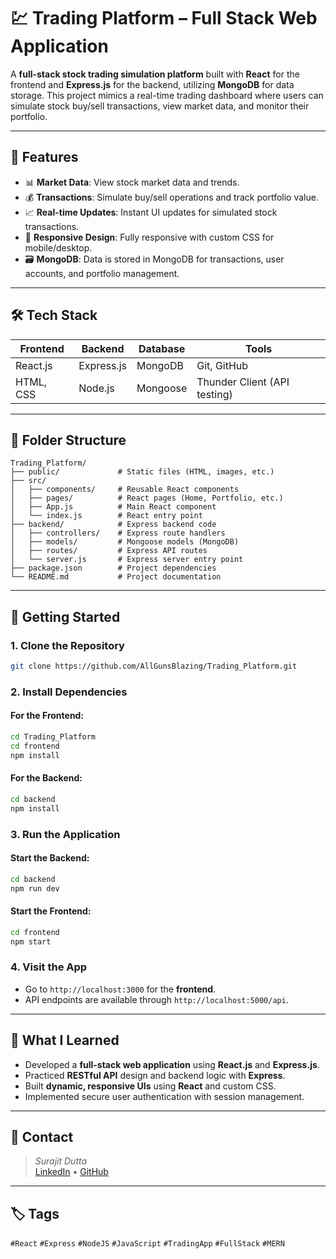 # 💹 Trading Platform – Full Stack Web Application

A **full-stack stock trading simulation platform** built with **React** for the frontend and **Express.js** for the backend, utilizing **MongoDB** for data storage. This project mimics a real-time trading dashboard where users can simulate stock buy/sell transactions, view market data, and monitor their portfolio.

---

## 🚀 Features

- 📊 **Market Data**: View stock market data and trends.
- 💰 **Transactions**: Simulate buy/sell operations and track portfolio value.
- 📈 **Real-time Updates**: Instant UI updates for simulated stock transactions.
- 📱 **Responsive Design**: Fully responsive with custom CSS for mobile/desktop.
- 🗃️ **MongoDB**: Data is stored in MongoDB for transactions, user accounts, and portfolio management.

---

## 🛠 Tech Stack

| Frontend           | Backend         | Database     | Tools             |
|--------------------|-----------------|--------------|-------------------|
| React.js           | Express.js      | MongoDB      | Git, GitHub       |
| HTML, CSS          | Node.js         | Mongoose     | Thunder Client (API testing) |

---

## 📂 Folder Structure

```
Trading_Platform/
├── public/             # Static files (HTML, images, etc.)
├── src/
│   ├── components/     # Reusable React components
│   ├── pages/          # React pages (Home, Portfolio, etc.)
│   ├── App.js          # Main React component
│   └── index.js        # React entry point
├── backend/            # Express backend code
│   ├── controllers/    # Express route handlers
│   ├── models/         # Mongoose models (MongoDB)
│   ├── routes/         # Express API routes
│   └── server.js       # Express server entry point
├── package.json        # Project dependencies
└── README.md           # Project documentation
```

---

## 🎯 Getting Started

### 1. Clone the Repository
```bash
git clone https://github.com/AllGunsBlazing/Trading_Platform.git
```

### 2. Install Dependencies

#### For the Frontend:
```bash
cd Trading_Platform
cd frontend
npm install
```

#### For the Backend:
```bash
cd backend
npm install
```

### 3. Run the Application

#### Start the Backend:
```bash
cd backend
npm run dev
```

#### Start the Frontend:
```bash
cd frontend
npm start
```

### 4. Visit the App

- Go to `http://localhost:3000` for the **frontend**.
- API endpoints are available through `http://localhost:5000/api`.

---

## 🧠 What I Learned

- Developed a **full-stack web application** using **React.js** and **Express.js**.
- Practiced **RESTful API** design and backend logic with **Express**.
- Built **dynamic, responsive UIs** using **React** and custom CSS.
- Implemented secure user authentication with session management.

---

## 📧 Contact

> _Surajit Dutta_  
> [LinkedIn](https://linkedin.com/in/surajitdutta-xd8989) • [GitHub](https://github.com/AllGunsBlazing)

---

## 🏷️ Tags

`#React` `#Express` `#NodeJS` `#JavaScript` `#TradingApp` `#FullStack` `#MERN`
